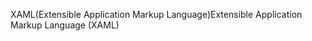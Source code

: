 <span data-ttu-id="dad03-101">XAML(Extensible Application Markup Language)</span><span class="sxs-lookup"><span data-stu-id="dad03-101">Extensible Application Markup Language (XAML)</span></span>
